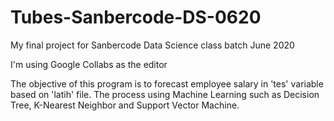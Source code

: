 # Tubes-Sanbercode-DS-0620
My final project for Sanbercode Data Science class batch June 2020

I'm using Google Collabs as the editor

The objective of this program is to forecast employee salary in 'tes' variable based on 'latih' file. 
The process using Machine Learning such as Decision Tree, K-Nearest Neighbor and Support Vector Machine.
